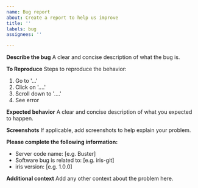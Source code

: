```yaml
---
name: Bug report
about: Create a report to help us improve
title: ''
labels: bug
assignees: ''

---
```


**Describe the bug**
A clear and concise description of what the bug is.

**To Reproduce**
Steps to reproduce the behavior:
1. Go to '...'
2. Click on '....'
3. Scroll down to '....'
4. See error

**Expected behavior**
A clear and concise description of what you expected to happen.

**Screenshots**
If applicable, add screenshots to help explain your problem.

**Please complete the following information:**
 - Server code name: [e.g. Buster]
 - Software bug is related to: [e.g. iris-git]
 - iris version: [e.g. 1.0.0]

**Additional context**
Add any other context about the problem here.
